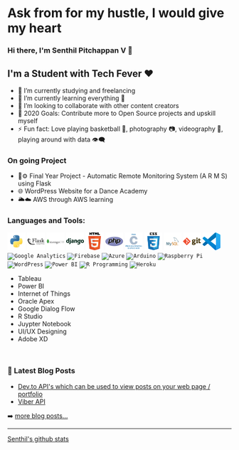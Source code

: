 # Ask from for my hustle, I would give my heart
### Hi there, I'm Senthil Pitchappan V 👋
## I'm a Student with Tech Fever ❤️️

- 🔭 I’m currently studying and freelancing
- 🌱 I’m currently learning everything 🤣
- 👯 I’m looking to collaborate with other content creators
- 🥅 2020 Goals: Contribute more to Open Source projects and upskill myself
- ⚡ Fun fact: Love playing basketball 🏀, photography 📷, videography 🎥, playing around with data 👁‍🗨

### On going Project

- 🔌⚙ Final Year Project - Automatic Remote Monitoring System (A R M S) using Flask
- 🌐 WordPress Website for a Dance Academy
- 🌥☁️ AWS through AWS learning



### Languages and Tools:

<code><img height="40" src="https://raw.githubusercontent.com/github/explore/80688e429a7d4ef2fca1e82350fe8e3517d3494d/topics/python/python.png" title="python"></code>
<code><img height="40" src="https://raw.githubusercontent.com/github/explore/80688e429a7d4ef2fca1e82350fe8e3517d3494d/topics/flask/flask.png" title="flask"></code>
<code><img height="40" src="https://raw.githubusercontent.com/github/explore/80688e429a7d4ef2fca1e82350fe8e3517d3494d/topics/mongodb/mongodb.png" title="mongodb"></code>
<code><img height="40" src="https://raw.githubusercontent.com/github/explore/80688e429a7d4ef2fca1e82350fe8e3517d3494d/topics/django/django.png" title="django"></code>
<code><img height="40" src="https://raw.githubusercontent.com/github/explore/80688e429a7d4ef2fca1e82350fe8e3517d3494d/topics/html/html.png" title="html5"></code>
<code><img height="40" src="https://raw.githubusercontent.com/github/explore/80688e429a7d4ef2fca1e82350fe8e3517d3494d/topics/php/php.png" title="php"></code>
<code><img height="40" src="https://raw.githubusercontent.com/github/explore/80688e429a7d4ef2fca1e82350fe8e3517d3494d/topics/c/c.png" title="C"></code>
<code><img height="40" src="https://raw.githubusercontent.com/github/explore/80688e429a7d4ef2fca1e82350fe8e3517d3494d/topics/css/css.png" title="css"></code>
<code><img height="40" src="https://raw.githubusercontent.com/github/explore/80688e429a7d4ef2fca1e82350fe8e3517d3494d/topics/mysql/mysql.png" title="mysql"></code>
<code><img height="40" src="https://raw.githubusercontent.com/github/explore/80688e429a7d4ef2fca1e82350fe8e3517d3494d/topics/git/git.png" title="git"></code>
<code><img height="40" src="https://raw.githubusercontent.com/github/explore/80688e429a7d4ef2fca1e82350fe8e3517d3494d/topics/visual-studio-code/visual-studio-code.png" title="vscode"></code>
<code><img height="40" src="https://www.vectorlogo.zone/logos/google_analytics/google_analytics-icon.svg" title="Google Analytics"></code>
<code><img height="40" src="https://www.vectorlogo.zone/logos/firebase/firebase-icon.svg" title="Firebase"></code>
<code><img height="40" src="https://www.vectorlogo.zone/logos/microsoft_azure/microsoft_azure-icon.svg" title="Azure"></code>
<code><img height="40" src="https://www.vectorlogo.zone/logos/arduino/arduino-official.svg" title="Arduino"></code>
<code><img height="40" src="https://www.vectorlogo.zone/logos/raspberrypi/raspberrypi-icon.svg" title="Raspberry Pi"></code>
<code><img height="40" src="https://www.vectorlogo.zone/logos/wordpress/wordpress-icon.svg" title="WordPress"></code>
<code><img height="40" src="https://www.vectorlogo.zone/logos/microsoft_powerbi/microsoft_powerbi-icon.svg" title="Power BI"></code>
<code><img height="40" src="https://www.vectorlogo.zone/logos/r-project/r-project-official.svg" title="R Programming"></code>
<code><img height="40" src="https://www.vectorlogo.zone/logos/heroku/heroku-icon.svg" title="Heroku"></code>
<br />

- Tableau
- Power BI
- Internet of Things
- Oracle Apex
- Google Dialog Flow
- R Studio
- Juypter Notebook
- UI/UX Designing
- Adobe XD
<br />
  

### 📕 Latest Blog Posts

<!-- BLOG-POST-LIST:START -->
- [Dev.to API's which can be used to view posts on your web page / portfolio](https://dev.to/senthil_v/dev-to-api-s-which-can-be-used-to-view-posts-on-your-web-page-portfolio-3jnl)
- [Viber API](https://dev.to/senthil_v/viber-api-1lcg)
<!-- BLOG-POST-LIST:END -->

➡️ [more blog posts...](https://senthil-v.herokuapp.com/posts)


[website]: https://senthil-v.herokuapp.com
[instagram]: https://instagram.com/mr_lonely_wolf_30?igshid=1pe3h5ltsbl1d
[linkedin]: https://www.linkedin.com/in/senthil-pitchappan-v-7a1637188/
[microsoft]:https://docs.microsoft.com/en-gb/users/SenthilPitchappanV-5597

---
[Senthil's github stats](https://github-readme-stats.vercel.app/api?username=v-senthil)
